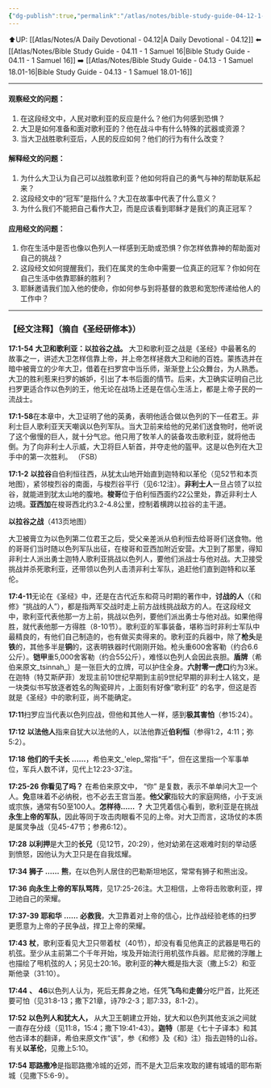 ```yaml
---
{"dg-publish":true,"permalink":"/atlas/notes/bible-study-guide-04-12-1-samuel-17/","noteIcon":""}
---
```


⬆️UP: [[Atlas/Notes/A Daily Devotional - 04.12\|A Daily Devotional - 04.12]]
⬅️ [[Atlas/Notes/Bible Study Guide - 04.11 - 1 Samuel 16\|Bible Study Guide - 04.11 - 1 Samuel 16]]
➡️ [[Atlas/Notes/Bible Study Guide - 04.13 - 1 Samuel 18.01-16\|Bible Study Guide - 04.13 - 1 Samuel 18.01-16]] 

---

#### 观察经文的问题：

1. 在这段经文中，人民对歌利亚的反应是什么？他们为何感到恐惧？
2. 大卫是如何准备和面对歌利亚的？他在战斗中有什么特殊的武器或资源？
3. 当大卫战胜歌利亚后，人民的反应如何？他们的行为有什么改变？

#### 解释经文的问题：

1. 为什么大卫认为自己可以战胜歌利亚？他如何将自己的勇气与神的帮助联系起来？
2. 这段经文中的“冠军”是指什么？大卫在故事中代表了什么意义？
3. 为什么我们不能把自己看作大卫，而是应该看到耶稣才是我们的真正冠军？

#### 应用经文的问题：

1. 你在生活中是否也像以色列人一样感到无助或恐惧？你怎样依靠神的帮助面对自己的挑战？
2. 这段经文如何提醒我们，我们在属灵的生命中需要一位真正的冠军？你如何在自己生活中依靠耶稣的胜利？
3. 耶稣邀请我们加入他的使命，你如何参与到将基督的救恩和宽恕传递给他人的工作中？

---
### 【经文注释】（摘自《圣经研修本》）

**17:1-54** **大卫和歌利亚：以拉谷之战。** 大卫和歌利亚之战是《圣经》中最著名的故事之一，讲述大卫怎样信靠上帝，并上帝怎样拯救大卫和祂的百姓。蒙拣选并在暗中被膏立的少年大卫，借着在扫罗宫中当乐师，渐渐登上公众舞台，为人熟悉。大卫的胜利惹来扫罗的嫉妒，引出了本书后面的情节。后来，大卫确实证明自己比扫罗更适合作以色列的王，他无论在战场上还是在信心生活上，都是上帝子民的一流战士。

**17:1-58**在本章中，大卫证明了他的英勇，表明他适合做以色列的下一任君王。非利士巨人歌利亚天天嘲讽以色列军队。当大卫前来给他的兄弟们送食物时，他听说了这个傲慢的巨人，就十分气忿。他只用了牧羊人的装备攻击歌利亚，就将他击倒。为了向非利士人示威，大卫将巨人斩首，并夺走他的盔甲。这是以色列在大卫手中的第一次胜利。 （FSB）

**17:1-2** **以拉谷**自伯利恒往西，从犹太山地开始直到迦特和以革伦（见52节和本页地图），紧邻梭烈谷的南面，与梭烈谷平行（见6:12注）。**非利士人**一旦占领了以拉谷，就能进到犹太山地的腹地。**梭哥**位于伯利恒西面约22公里处，靠近非利士人边境。**亚西加**在梭哥西北约3.2-4.8公里，控制着横跨以拉谷的主干道。

**以拉谷之战**（413页地图）

大卫被膏立为以色列第二位君王之后，受父亲差派从伯利恒去给哥哥们送食物。他的哥哥们当时随以色列军队出征，在梭哥和亚西加附近安营。大卫到了那里，得知非利士人派出勇士迦特人歌利亚挑战以色列人，要他们派战士与他对战。大卫接受挑战并杀死歌利亚，还带领以色列人击溃非利士军队，追赶他们直到迦特和以革伦。

**17:4-11**无论在《圣经》中，还是在古代近东和荷马时期的著作中，**讨战的人**（《和修》“挑战的人”），都是指两军交战时走上前方战线挑战敌方的人。在这段经文中，歌利亚代表他那一方上前，挑战以色列，要他们派出勇士与他对战。如果他得胜，就代表他那一方得胜（8-10节）。歌利亚的军事装备，堪称当时非利士军队中最精良的，有他们自己制造的，也有做买卖得来的。歌利亚的兵器中，除了**枪头**是**铁**的，其他多半是**铜**的，这表明铁器时代刚刚开始。枪头重600舍客勒（约合6.6公斤）。**铠甲**重5,000舍客勒（约合55公斤），难怪以色列人会因此丧胆。**盾牌**（希伯来原文_tsinnah_）是一张巨大的立牌，可以护住全身。**六肘零一虎口**约为3米。在迦特（特艾斯萨菲）发现主前10世纪早期到主前9世纪早期的非利士人铭文，是一块类似书写放逐者姓名的陶瓷碎片，上面刻有好像“歌利亚” 的名字，但这是否就是《圣经》中的歌利亚，尚不能确定。

**17:11**扫罗应当代表以色列应战，但他和其他人一样，感到**极其害怕**（参15:24）。

**17:12** **以法他人**指来自犹大以法他的人，以法他靠近**伯利恒**（参得1:2，4:11；弥5:2）。

**17:18** **他们的千夫长** **……**，希伯来文_'elep_常指“千”，但在这里指一个军事单位，军兵人数不详，见代上12:23-37注。

**17:25-26** **你看见了吗？** 在希伯来原文中， “你” 是复数，表示不单单问大卫一个人。**免**意味着不必纳税，也不必去王宫当差。**他父家**指较大的家庭网络，小于支派或宗族，通常有50至100人。**怎样待…… ？** 大卫凭着信心看到，歌利亚是在挑战**永生上帝的军队**，因此等同于攻击肉眼看不见的上帝。对大卫而言，这场仗的本质是属灵争战（见45-47节；参弗6:12）。

**17:28** **以利押**是大卫的**长兄**（见12节，20:29），他对幼弟在这艰难时刻的举动感到愤怒，因他认为大卫只是在自我炫耀。

**17:34** **狮子** **……** **熊**，在以色列人居住的巴勒斯坦地区，常常有狮子和熊出没。

**17:36** **向永生上帝的军队骂阵**，见17:25-26注。大卫相信，上帝将击败歌利亚，捍卫祂自己的荣耀。

**17:37-39** **耶和华** **……** **必救我**，大卫靠着对上帝的信心，比作战经验老练的扫罗更愿意为上帝的子民争战，捍卫上帝的荣耀。

**17:43** **杖**，歌利亚看见大卫只带着杖（40节），却没有看见他真正的武器是甩石的机弦。至少从主前第二个千年开始，埃及开始流行用机弦作兵器。尼尼微的浮雕上也描绘了甩机弦的人；另见士20:16。歌利亚的**神**大概是指大衮（撒上5:2）和亚斯他录（31:10）。

**17:44** **、** **46**以色列人认为，死后无葬身之地，任凭**飞鸟**和**走兽**分吃尸首，比死还要可怕（见31:8-13；撒下21章，诗79:2-3；耶7:33，8:1-2）。

**17:52** **以色列人和犹大人，** 从大卫王朝建立开始，犹大和以色列其他支派之间就一直存在分歧（见11:8，15:4；撒下19:41-43）。**迦特**（那是《七十子译本》和其他古译本的翻译，希伯来原文作“该”，参《和修》及《和》注）指去迦特的山谷。有关**以革伦**，见撒上5:10。

**17:54** **耶路撒冷**是指耶路撒冷城的近郊，而不是大卫后来攻取的建有城墙的耶布斯城（见撒下5:6-9）。